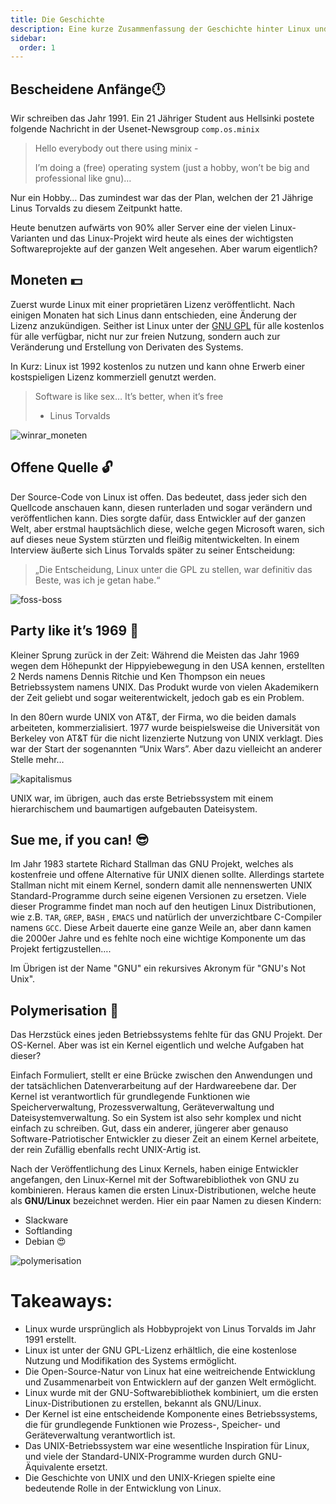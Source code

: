 ```yaml
---
title: Die Geschichte
description: Eine kurze Zusammenfassung der Geschichte hinter Linux und der Open-Source Community.
sidebar:
  order: 1
---
```



## Bescheidene Anfänge🕛

Wir schreiben das Jahr 1991. Ein 21 Jähriger Student aus Hellsinki postete folgende Nachricht in der Usenet-Newsgroup `comp.os.minix`

> Hello everybody out there using minix -
> 
> I’m doing a (free) operating system (just a hobby, won’t be big and professional like gnu)…

Nur ein Hobby… Das zumindest war das der Plan, welchen der 21 Jährige Linus Torvalds zu diesem Zeitpunkt hatte.

Heute benutzen aufwärts von 90% aller Server eine der vielen Linux-Varianten und das Linux-Projekt wird heute als eines der wichtigsten Softwareprojekte auf der ganzen Welt angesehen. Aber warum eigentlich?

## Moneten 💵

Zuerst wurde Linux mit einer proprietären Lizenz veröffentlicht. Nach einigen Monaten hat sich Linus dann entschieden, eine Änderung der Lizenz anzukündigen. Seither ist Linux unter der [GNU GPL](https://de.wikipedia.org/wiki/GNU_General_Public_License) für alle kostenlos für alle verfügbar, nicht nur zur freien Nutzung, sondern auch zur Veränderung und Erstellung von Derivaten des Systems. 

In Kurz: Linux ist 1992 kostenlos zu nutzen und kann ohne Erwerb einer kostspieligen Lizenz kommerziell genutzt werden.

> Software is like sex…
> It’s better, when it’s free
> - Linus Torvalds

![winrar_moneten](/assets/winrar_moneten.png)

## Offene Quelle 🔓

Der Source-Code von Linux ist offen. Das bedeutet, dass jeder sich den Quellcode anschauen kann, diesen runterladen und sogar verändern und veröffentlichen kann. Dies sorgte dafür, dass Entwickler auf der ganzen Welt, aber erstmal hauptsächlich diese, welche gegen Microsoft waren, sich auf dieses neue System stürzten und fleißig mitentwickelten. In einem Interview äußerte sich Linus Torvalds später zu seiner Entscheidung: 

> „Die Entscheidung, Linux unter die GPL zu stellen, war definitiv das Beste, was ich je getan habe.“
> 

![foss-boss](/assets/foss-boss.jpg)

## Party like it’s 1969 🕺

Kleiner Sprung zurück in der Zeit: Während die Meisten das Jahr 1969 wegen dem Höhepunkt der Hippyiebewegung in den USA kennen, erstellten 2 Nerds namens Dennis Ritchie und Ken Thompson ein neues Betriebssystem namens UNIX. Das Produkt wurde von vielen Akademikern der Zeit geliebt und sogar weiterentwickelt, jedoch gab es ein Problem.

In den 80ern wurde UNIX von AT&T, der Firma, wo die beiden damals arbeiteten, kommerzialisiert. 1977 wurde beispielsweise die Universität von Berkeley von AT&T für die nicht lizenzierte Nutzung von UNIX verklagt. Dies war der Start der sogenannten “Unix Wars”.  Aber dazu vielleicht an anderer Stelle mehr…

![kapitalismus](/assets/kapitalismus.jpg)

UNIX war, im übrigen, auch das erste Betriebssystem mit einem hierarchischem und baumartigen aufgebauten Dateisystem.

## Sue me, if you can! 😎

Im Jahr 1983 startete Richard Stallman das GNU Projekt, welches als kostenfreie und offene Alternative für UNIX dienen sollte. Allerdings startete Stallman nicht mit einem Kernel, sondern damit alle nennenswerten UNIX Standard-Programme durch seine eigenen Versionen zu ersetzen. Viele dieser Programme findet man noch auf den heutigen Linux Distributionen, wie z.B. `TAR`, `GREP`, `BASH` , `EMACS` und natürlich der unverzichtbare C-Compiler namens `GCC`. Diese Arbeit dauerte eine ganze Weile an, aber dann kamen die 2000er Jahre und es fehlte noch eine wichtige Komponente um das Projekt fertigzustellen….

Im Übrigen ist der Name "GNU" ein rekursives Akronym für "GNU's Not Unix".

## Polymerisation 🫶

Das Herzstück eines jeden Betriebssystems fehlte für das GNU Projekt. Der OS-Kernel. Aber was ist ein Kernel eigentlich und welche Aufgaben hat dieser?

Einfach Formuliert, stellt er eine Brücke zwischen den Anwendungen und der tatsächlichen Datenverarbeitung auf der Hardwareebene dar. Der Kernel ist verantwortlich für grundlegende Funktionen wie Speicherverwaltung, Prozessverwaltung, Geräteverwaltung und Dateisystemverwaltung. So ein System ist also sehr komplex und nicht einfach zu schreiben. Gut, dass ein anderer, jüngerer aber genauso Software-Patriotischer Entwickler zu dieser Zeit an einem Kernel arbeitete, der rein Zufällig ebenfalls recht UNIX-Artig ist.

Nach der Veröffentlichung des Linux Kernels, haben einige Entwickler angefangen, den Linux-Kernel mit der Softwarebibliothek von GNU zu kombinieren. Heraus kamen die ersten Linux-Distributionen, welche heute als **GNU/Linux** bezeichnet werden. Hier ein paar Namen zu diesen Kindern:

- Slackware
- Softlanding
- Debian 😍

![polymerisation](/assets/polymerisation.png)

# Takeaways:

- Linux wurde ursprünglich als Hobbyprojekt von Linus Torvalds im Jahr 1991 erstellt.
- Linux ist unter der GNU GPL-Lizenz erhältlich, die eine kostenlose Nutzung und Modifikation des Systems ermöglicht.
- Die Open-Source-Natur von Linux hat eine weitreichende Entwicklung und Zusammenarbeit von Entwicklern auf der ganzen Welt ermöglicht.
- Linux wurde mit der GNU-Softwarebibliothek kombiniert, um die ersten Linux-Distributionen zu erstellen, bekannt als GNU/Linux.
- Der Kernel ist eine entscheidende Komponente eines Betriebssystems, die für grundlegende Funktionen wie Prozess-, Speicher- und Geräteverwaltung verantwortlich ist.
- Das UNIX-Betriebssystem war eine wesentliche Inspiration für Linux, und viele der Standard-UNIX-Programme wurden durch GNU-Äquivalente ersetzt.
- Die Geschichte von UNIX und den UNIX-Kriegen spielte eine bedeutende Rolle in der Entwicklung von Linux.
